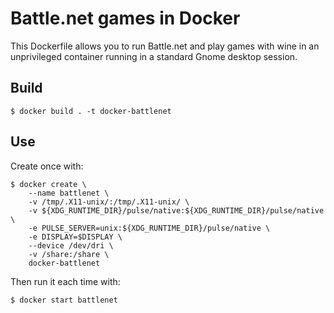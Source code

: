 Battle.net games in Docker
==========================

This Dockerfile allows you to run Battle.net and play games with wine in an unprivileged container running in a standard Gnome desktop session.

Build
-----
`$ docker build . -t docker-battlenet`

Use
---

Create once with:

```
$ docker create \
    --name battlenet \
    -v /tmp/.X11-unix/:/tmp/.X11-unix/ \
    -v ${XDG_RUNTIME_DIR}/pulse/native:${XDG_RUNTIME_DIR}/pulse/native \
    -e PULSE_SERVER=unix:${XDG_RUNTIME_DIR}/pulse/native \
    -e DISPLAY=$DISPLAY \
    --device /dev/dri \
    -v /share:/share \
    docker-battlenet
```

Then run it each time with:

```
$ docker start battlenet
```
